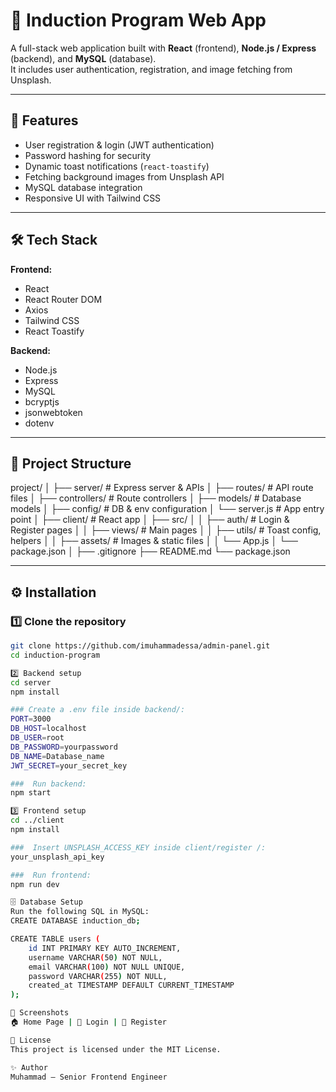 # 🚀 Induction Program Web App

A full-stack web application built with **React** (frontend), **Node.js / Express** (backend), and **MySQL** (database).  
It includes user authentication, registration, and image fetching from Unsplash.

---

## 📌 Features

- User registration & login (JWT authentication)
- Password hashing for security
- Dynamic toast notifications (`react-toastify`)
- Fetching background images from Unsplash API
- MySQL database integration
- Responsive UI with Tailwind CSS

---

## 🛠 Tech Stack

**Frontend:**
- React
- React Router DOM
- Axios
- Tailwind CSS
- React Toastify

**Backend:**
- Node.js
- Express
- MySQL
- bcryptjs
- jsonwebtoken
- dotenv

---

## 📂 Project Structure

project/
│
├── server/ # Express server & APIs
│ ├── routes/ # API route files
│ ├── controllers/ # Route controllers
│ ├── models/ # Database models
│ ├── config/ # DB & env configuration
│ └── server.js # App entry point
│
├── client/ # React app
│ ├── src/
│ │ ├── auth/ # Login & Register pages
│ │ ├── views/ # Main pages
│ │ ├── utils/ # Toast config, helpers
│ │ ├── assets/ # Images & static files
│ │ └── App.js
│ └── package.json
│
├── .gitignore
├── README.md
└── package.json

---

## ⚙️ Installation

### 1️⃣ Clone the repository
```bash
git clone https://github.com/imuhammadessa/admin-panel.git
cd induction-program

2️⃣ Backend setup
cd server
npm install

### Create a .env file inside backend/:
PORT=3000
DB_HOST=localhost
DB_USER=root
DB_PASSWORD=yourpassword
DB_NAME=Database_name
JWT_SECRET=your_secret_key

###  Run backend:
npm start

3️⃣ Frontend setup
cd ../client
npm install

###  Insert UNSPLASH_ACCESS_KEY inside client/register /:
your_unsplash_api_key

###  Run frontend:
npm run dev

🗄 Database Setup
Run the following SQL in MySQL:
CREATE DATABASE induction_db;

CREATE TABLE users (
    id INT PRIMARY KEY AUTO_INCREMENT,
    username VARCHAR(50) NOT NULL,
    email VARCHAR(100) NOT NULL UNIQUE,
    password VARCHAR(255) NOT NULL,
    created_at TIMESTAMP DEFAULT CURRENT_TIMESTAMP
);

📸 Screenshots
🏠 Home Page | 🔐 Login | 📝 Register

📜 License
This project is licensed under the MIT License.

✨ Author
Muhammad – Senior Frontend Engineer


